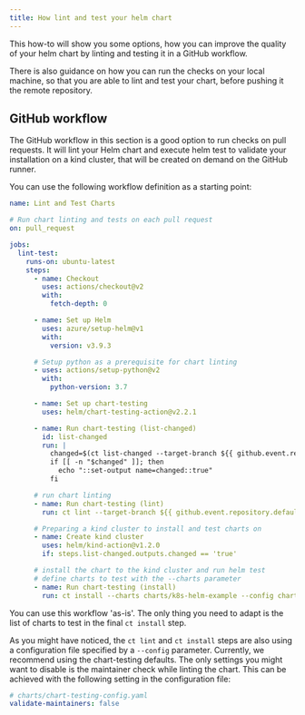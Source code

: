 ```yaml
---
title: How lint and test your helm chart
---
```


This how-to will show you some options, how you can improve the quality of your helm chart by linting and testing
it in a GitHub workflow.

There is also guidance on how you can run the checks on your local machine, so that you are able to lint and test your
chart, before pushing it the remote repository.

## GitHub workflow

The GitHub workflow in this section is a good option to run checks on pull requests.
It will lint your Helm chart and execute helm test to validate your installation on a kind cluster, that will be
created on demand on the GitHub runner.

You can use the following workflow definition as a starting point:

```yaml
name: Lint and Test Charts

# Run chart linting and tests on each pull request
on: pull_request

jobs:
  lint-test:
    runs-on: ubuntu-latest
    steps:
      - name: Checkout
        uses: actions/checkout@v2
        with:
          fetch-depth: 0

      - name: Set up Helm
        uses: azure/setup-helm@v1
        with:
          version: v3.9.3

      # Setup python as a prerequisite for chart linting 
      - uses: actions/setup-python@v2
        with:
          python-version: 3.7

      - name: Set up chart-testing
        uses: helm/chart-testing-action@v2.2.1

      - name: Run chart-testing (list-changed)
        id: list-changed
        run: |
          changed=$(ct list-changed --target-branch ${{ github.event.repository.default_branch }})
          if [[ -n "$changed" ]]; then
            echo "::set-output name=changed::true"
          fi

      # run chart linting 
      - name: Run chart-testing (lint)
        run: ct lint --target-branch ${{ github.event.repository.default_branch }} --config charts/chart-testing-config.yaml

      # Preparing a kind cluster to install and test charts on
      - name: Create kind cluster
        uses: helm/kind-action@v1.2.0
        if: steps.list-changed.outputs.changed == 'true'

      # install the chart to the kind cluster and run helm test
      # define charts to test with the --charts parameter
      - name: Run chart-testing (install)
        run: ct install --charts charts/k8s-helm-example --config charts/chart-testing-config.yaml
```

You can use this workflow 'as-is'. The only thing you need to adapt is the list of charts to test in the final
`ct install` step.

As you might have noticed, the `ct lint` and `ct install` steps are also using a configuration file specified by a
`--config` parameter. Currently, we recommend using the chart-testing defaults. The only settings you might want to
disable is the maintainer check while linting the chart.
This can be achieved with the following setting in the configuration file:

```yaml
# charts/chart-testing-config.yaml
validate-maintainers: false
```
